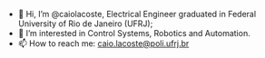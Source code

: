 - 👋 Hi, I’m @caiolacoste, Electrical Engineer graduated in Federal University of Rio de Janeiro (UFRJ);
- 👀 I’m interested in Control Systems, Robotics and Automation.
- 📫 How to reach me: caio.lacoste@poli.ufrj.br

<!---
caiolacoste/caiolacoste is a ✨ special ✨ repository because its `README.md` (this file) appears on your GitHub profile.
You can click the Preview link to take a look at your changes.
--->
